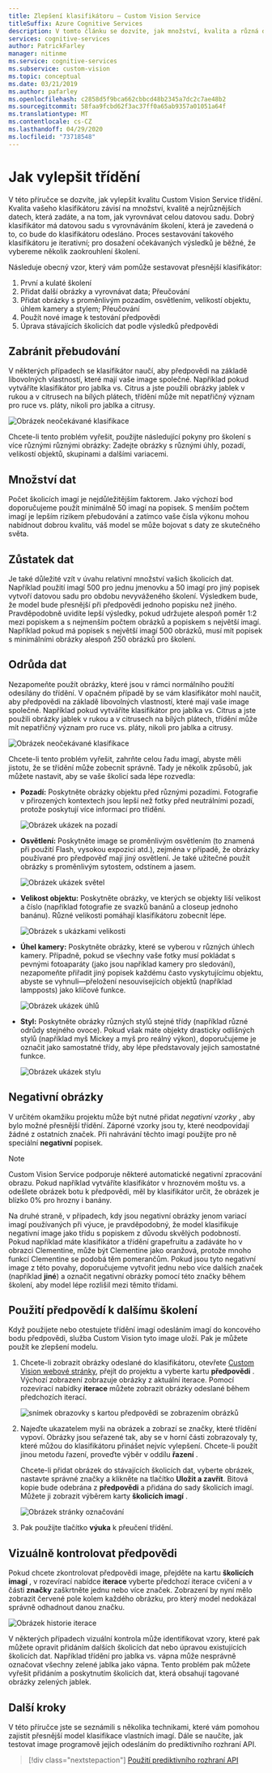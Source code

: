 ```yaml
---
title: Zlepšení klasifikátoru – Custom Vision Service
titleSuffix: Azure Cognitive Services
description: V tomto článku se dozvíte, jak množství, kvalita a různá data mohou zlepšit kvalitu třídění ve službě Custom Vision.
services: cognitive-services
author: PatrickFarley
manager: nitinme
ms.service: cognitive-services
ms.subservice: custom-vision
ms.topic: conceptual
ms.date: 03/21/2019
ms.author: pafarley
ms.openlocfilehash: c2858d5f9bca662cbbcd48b2345a7dc2c7ae48b2
ms.sourcegitcommit: 58faa9fcbd62f3ac37ff0a65ab9357a01051a64f
ms.translationtype: MT
ms.contentlocale: cs-CZ
ms.lasthandoff: 04/29/2020
ms.locfileid: "73718548"
---
```

# <a name="how-to-improve-your-classifier"></a>Jak vylepšit třídění

V této příručce se dozvíte, jak vylepšit kvalitu Custom Vision Service třídění. Kvalita vašeho klasifikátoru závisí na množství, kvalitě a nejrůznějších datech, která zadáte, a na tom, jak vyrovnávat celou datovou sadu. Dobrý klasifikátor má datovou sadu s vyrovnáváním školení, která je zavedená o to, co bude do klasifikátoru odesláno. Proces sestavování takového klasifikátoru je iterativní; pro dosažení očekávaných výsledků je běžné, že vybereme několik zaokrouhlení školení.

Následuje obecný vzor, který vám pomůže sestavovat přesnější klasifikátor:

1. První a kulaté školení
1. Přidat další obrázky a vyrovnávat data; Přeučování
1. Přidat obrázky s proměnlivým pozadím, osvětlením, velikostí objektu, úhlem kamery a stylem; Přeučování
1. Použít nové image k testování předpovědi
1. Úprava stávajících školicích dat podle výsledků předpovědi

## <a name="prevent-overfitting"></a>Zabránit přebudování

V některých případech se klasifikátor naučí, aby předpovědi na základě libovolných vlastností, které mají vaše image společné. Například pokud vytváříte klasifikátor pro jablka vs. Citrus a jste použili obrázky jablek v rukou a v citrusech na bílých plátech, třídění může mít nepatřičný význam pro ruce vs. pláty, nikoli pro jablka a citrusy.

![Obrázek neočekávané klasifikace](./media/getting-started-improving-your-classifier/unexpected.png)

Chcete-li tento problém vyřešit, použijte následující pokyny pro školení s více různými různými obrázky: Zadejte obrázky s různými úhly, pozadí, velikostí objektů, skupinami a dalšími variacemi.

## <a name="data-quantity"></a>Množství dat

Počet školicích imagí je nejdůležitějším faktorem. Jako výchozí bod doporučujeme použít minimálně 50 imagí na popisek. S menším počtem imagí je lepším rizikem přebudování a zatímco vaše čísla výkonu mohou nabídnout dobrou kvalitu, váš model se může bojovat s daty ze skutečného světa. 

## <a name="data-balance"></a>Zůstatek dat

Je také důležité vzít v úvahu relativní množství vašich školicích dat. Například použití imagí 500 pro jednu jmenovku a 50 imagí pro jiný popisek vytvoří datovou sadu pro obdobu nevyváženého školení. Výsledkem bude, že model bude přesnější při předpovědi jednoho popisku než jiného. Pravděpodobně uvidíte lepší výsledky, pokud udržujete alespoň poměr 1:2 mezi popiskem a s nejmenším počtem obrázků a popiskem s největší imagí. Například pokud má popisek s největší imagí 500 obrázků, musí mít popisek s minimálními obrázky alespoň 250 obrázků pro školení.

## <a name="data-variety"></a>Odrůda dat

Nezapomeňte použít obrázky, které jsou v rámci normálního použití odesílány do třídění. V opačném případě by se vám klasifikátor mohl naučit, aby předpovědi na základě libovolných vlastností, které mají vaše image společné. Například pokud vytváříte klasifikátor pro jablka vs. Citrus a jste použili obrázky jablek v rukou a v citrusech na bílých plátech, třídění může mít nepatřičný význam pro ruce vs. pláty, nikoli pro jablka a citrusy.

![Obrázek neočekávané klasifikace](./media/getting-started-improving-your-classifier/unexpected.png)

Chcete-li tento problém vyřešit, zahrňte celou řadu imagí, abyste měli jistotu, že se třídění může zobecnit správně. Tady je několik způsobů, jak můžete nastavit, aby se vaše školicí sada lépe rozvedla:

* __Pozadí:__ Poskytněte obrázky objektu před různými pozadími. Fotografie v přirozených kontextech jsou lepší než fotky před neutrálními pozadí, protože poskytují více informací pro třídění.

    ![Obrázek ukázek na pozadí](./media/getting-started-improving-your-classifier/background.png)

* __Osvětlení:__ Poskytněte image se proměnlivým osvětlením (to znamená při použití Flash, vysokou expozici atd.), zejména v případě, že obrázky používané pro předpověď mají jiný osvětlení. Je také užitečné použít obrázky s proměnlivým sytostem, odstínem a jasem.

    ![Obrázek ukázek světel](./media/getting-started-improving-your-classifier/lighting.png)

* __Velikost objektu:__ Poskytněte obrázky, ve kterých se objekty liší velikost a číslo (například fotografie ze svazků banánů a closeup jednoho banánu). Různé velikosti pomáhají klasifikátoru zobecnit lépe.

    ![Obrázek s ukázkami velikosti](./media/getting-started-improving-your-classifier/size.png)

* __Úhel kamery:__ Poskytněte obrázky, které se vyberou v různých úhlech kamery. Případně, pokud se všechny vaše fotky musí pokládat s pevnými fotoaparáty (jako jsou například kamery pro sledování), nezapomeňte přiřadit jiný popisek každému často vyskytujícímu objektu, abyste se vyhnuli&mdash;přeložení nesouvisejících objektů (například lampposts) jako klíčové funkce.

    ![Obrázek ukázek úhlů](./media/getting-started-improving-your-classifier/angle.png)

* __Styl:__ Poskytněte obrázky různých stylů stejné třídy (například různé odrůdy stejného ovoce). Pokud však máte objekty drasticky odlišných stylů (například myš Mickey a myš pro reálný výkon), doporučujeme je označit jako samostatné třídy, aby lépe představovaly jejich samostatné funkce.

    ![Obrázek ukázek stylu](./media/getting-started-improving-your-classifier/style.png)

## <a name="negative-images"></a>Negativní obrázky

V určitém okamžiku projektu může být nutné přidat _negativní vzorky_ , aby bylo možné přesnější třídění. Záporné vzorky jsou ty, které neodpovídají žádné z ostatních značek. Při nahrávání těchto imagí použijte pro ně speciální **negativní** popisek.

> [!NOTE]
> Custom Vision Service podporuje některé automatické negativní zpracování obrazu. Pokud například vytváříte klasifikátor v hroznovém moštu vs. a odešlete obrázek botu k předpovědi, měl by klasifikátor určit, že obrázek je blízko 0% pro hrozny i banány.
> 
> Na druhé straně, v případech, kdy jsou negativní obrázky jenom variací imagí používaných při výuce, je pravděpodobný, že model klasifikuje negativní image jako třídu s popiskem z důvodu skvělých podobností. Pokud například máte klasifikátor a třídění grapefruitu a zadáváte ho v obrazci Clementine, může být Clementine jako oranžová, protože mnoho funkcí Clementine se podobá těm pomerančům. Pokud jsou tyto negativní image z této povahy, doporučujeme vytvořit jednu nebo více dalších značek (například **jiné**) a označit negativní obrázky pomocí této značky během školení, aby model lépe rozlišil mezi těmito třídami.

## <a name="use-prediction-images-for-further-training"></a>Použití předpovědí k dalšímu školení

Když použijete nebo otestujete třídění imagí odesláním imagí do koncového bodu předpovědi, služba Custom Vision tyto image uloží. Pak je můžete použít ke zlepšení modelu.

1. Chcete-li zobrazit obrázky odeslané do klasifikátoru, otevřete [Custom Vision webové stránky](https://customvision.ai), přejít do projektu a vyberte kartu __předpovědi__ . Výchozí zobrazení zobrazuje obrázky z aktuální iterace. Pomocí rozevírací nabídky __iterace__ můžete zobrazit obrázky odeslané během předchozích iterací.

    ![snímek obrazovky s kartou předpovědi se zobrazením obrázků](./media/getting-started-improving-your-classifier/predictions.png)

2. Najeďte ukazatelem myši na obrázek a zobrazí se značky, které třídění vypoví. Obrázky jsou seřazené tak, aby se v horní části zobrazovaly ty, které můžou do klasifikátoru přinášet nejvíc vylepšení. Chcete-li použít jinou metodu řazení, proveďte výběr v oddílu __řazení__ . 

    Chcete-li přidat obrázek do stávajících školicích dat, vyberte obrázek, nastavte správné značky a klikněte na tlačítko __Uložit a zavřít__. Bitová kopie bude odebrána z __předpovědi__ a přidána do sady školicích imagí. Můžete ji zobrazit výběrem karty __školicích imagí__ .

    ![Obrázek stránky označování](./media/getting-started-improving-your-classifier/tag.png)

3. Pak použijte tlačítko __výuka__ k přeučení třídění.

## <a name="visually-inspect-predictions"></a>Vizuálně kontrolovat předpovědi

Pokud chcete zkontrolovat předpovědi image, přejděte na kartu __školicích imagí__ , v rozevírací nabídce **iterace** vyberte předchozí iterace cvičení a v části **značky** zaškrtněte jednu nebo více značek. Zobrazení by nyní mělo zobrazit červené pole kolem každého obrázku, pro který model nedokázal správně odhadnout danou značku.

![Obrázek historie iterace](./media/getting-started-improving-your-classifier/iteration.png)

V některých případech vizuální kontrola může identifikovat vzory, které pak můžete opravit přidáním dalších školicích dat nebo úpravou existujících školicích dat. Například třídění pro jablka vs. vápna může nesprávně označovat všechny zelené jablka jako vápna. Tento problém pak můžete vyřešit přidáním a poskytnutím školicích dat, která obsahují tagované obrázky zelených jablek.

## <a name="next-steps"></a>Další kroky

V této příručce jste se seznámili s několika technikami, které vám pomohou zajistit přesnější model klasifikace vlastních imagí. Dále se naučíte, jak testovat image programově jejich odesláním do prediktivního rozhraní API.

> [!div class="nextstepaction"]
> [Použití prediktivního rozhraní API](use-prediction-api.md)
